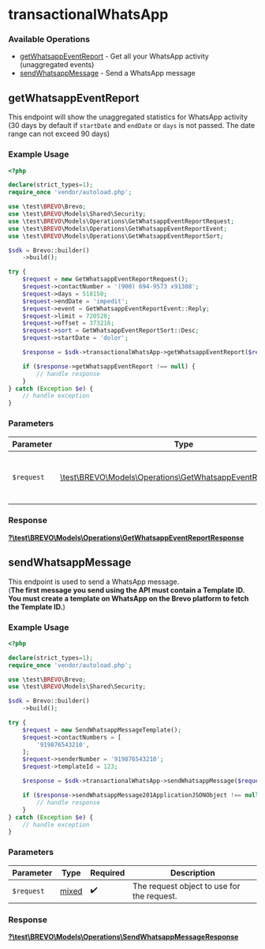# transactionalWhatsApp

### Available Operations

* [getWhatsappEventReport](#getwhatsappeventreport) - Get all your WhatsApp activity (unaggregated events)
* [sendWhatsappMessage](#sendwhatsappmessage) - Send a WhatsApp message

## getWhatsappEventReport

This endpoint will show the unaggregated statistics for WhatsApp activity (30 days by default if `startDate` and `endDate` or `days` is not passed. The date range can not exceed 90 days)

### Example Usage

```php
<?php

declare(strict_types=1);
require_once 'vendor/autoload.php';

use \test\BREVO\Brevo;
use \test\BREVO\Models\Shared\Security;
use \test\BREVO\Models\Operations\GetWhatsappEventReportRequest;
use \test\BREVO\Models\Operations\GetWhatsappEventReportEvent;
use \test\BREVO\Models\Operations\GetWhatsappEventReportSort;

$sdk = Brevo::builder()
    ->build();

try {
    $request = new GetWhatsappEventReportRequest();
    $request->contactNumber = '(900) 694-9573 x91308';
    $request->days = 518150;
    $request->endDate = 'impedit';
    $request->event = GetWhatsappEventReportEvent::Reply;
    $request->limit = 720528;
    $request->offset = 373216;
    $request->sort = GetWhatsappEventReportSort::Desc;
    $request->startDate = 'dolor';

    $response = $sdk->transactionalWhatsApp->getWhatsappEventReport($request);

    if ($response->getWhatsappEventReport !== null) {
        // handle response
    }
} catch (Exception $e) {
    // handle exception
}
```

### Parameters

| Parameter                                                                                                               | Type                                                                                                                    | Required                                                                                                                | Description                                                                                                             |
| ----------------------------------------------------------------------------------------------------------------------- | ----------------------------------------------------------------------------------------------------------------------- | ----------------------------------------------------------------------------------------------------------------------- | ----------------------------------------------------------------------------------------------------------------------- |
| `$request`                                                                                                              | [\test\BREVO\Models\Operations\GetWhatsappEventReportRequest](../../models/operations/GetWhatsappEventReportRequest.md) | :heavy_check_mark:                                                                                                      | The request object to use for the request.                                                                              |


### Response

**[?\test\BREVO\Models\Operations\GetWhatsappEventReportResponse](../../models/operations/GetWhatsappEventReportResponse.md)**


## sendWhatsappMessage

This endpoint is used to send a WhatsApp message. <br/>(**The first message you send using the API must contain a Template ID. You must create a template on WhatsApp on the Brevo platform to fetch the Template ID.**)

### Example Usage

```php
<?php

declare(strict_types=1);
require_once 'vendor/autoload.php';

use \test\BREVO\Brevo;
use \test\BREVO\Models\Shared\Security;

$sdk = Brevo::builder()
    ->build();

try {
    $request = new SendWhatsappMessageTemplate();
    $request->contactNumbers = [
        '919876543210',
    ];
    $request->senderNumber = '919876543210';
    $request->templateId = 123;

    $response = $sdk->transactionalWhatsApp->sendWhatsappMessage($request);

    if ($response->sendWhatsappMessage201ApplicationJSONObject !== null) {
        // handle response
    }
} catch (Exception $e) {
    // handle exception
}
```

### Parameters

| Parameter                                  | Type                                       | Required                                   | Description                                |
| ------------------------------------------ | ------------------------------------------ | ------------------------------------------ | ------------------------------------------ |
| `$request`                                 | [mixed](../../models//.md)                 | :heavy_check_mark:                         | The request object to use for the request. |


### Response

**[?\test\BREVO\Models\Operations\SendWhatsappMessageResponse](../../models/operations/SendWhatsappMessageResponse.md)**

